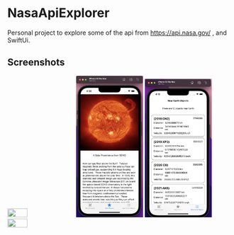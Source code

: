 # NasaApiExplorer
Personal project to explore some of the api from https://api.nasa.gov/ , and SwiftUi. 

## Screenshots

<p>
  <img src="screenshots/drawer.png" width="30%" height="30%" >
  <img src="screenshots/daily_picture.png" width="30%" height="30%" >
  <img src="screenshots/near_earth_objects.png" width="30%" height="30%" >
  <img src="screenshots/mars_picture.png" width="30%" height="30%" >
</p>
